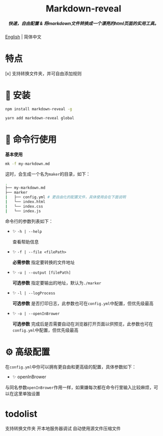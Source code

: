 <h1 align="center">Markdown-reveal</h1>

<h5 align="center">快速，自由配置 & 将markdown文件转换成一个漂亮的html页面的实用工具。</h5>

[English](./README.md) | 简体中文

# 特点

[x] 支持转换文件夹，并可自由添加规则

# 🏡 安装

```bash
npm install markdown-reveal -g
```

```bash
yarn add markdown-reveal global
```

# 🤚 命令行使用

**基本使用**

```bash
mk -f my-markdown.md
```

这时，会生成一个名为`maker`的目录，如下：

```bash
.
├── my-markdown.md
├── marker
|   ├── config.yml # 更自由化的配置文件，具体使用会在下面说明
|   └── index.html
|   └── index.css
|   └── index.js
```

命令行的参数列表如下：

- ✨ `-h | --help`

  查看帮助信息

- ✨ `-f | --file <filePath>`

  **必需参数** 指定要转换的文件地址

- ✨ `-u | --output [filePath]`

  **可选参数** 指定要输出的地址，默认为`./marker`

- ✨ `-l | --logProcess`

  **可选参数** 是否打印日志，此参数也可在`config.yml`中配置，但优先级最高

- ✨ `-o | --openInBrower`

  **可选参数** 完成后是否需要自动在浏览器打开页面以供预览，此参数也可在`config.yml`中配置，但优先级最高

# ⚙ 高级配置

在`config.yml`中你可以拥有更自由和更高级的配置，具体参数如下：

- ✨ openInBrower

与同名参数`openInBrower`作用一样，如果嫌每次都在命令行里输入比较麻烦，可以在这里单独设置

# todolist

支持转换文件夹
开本地服务器调试
自动使用源文件压缩文件
